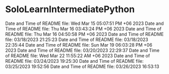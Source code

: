 # SoloLearnIntermediatePython
Date and Time of README file: Wed Mar 15 05:07:51 PM +06 2023
Date and Time of README file: Thu Mar 16 03:43:24 PM +06 2023
Date and Time of README file: Thu Mar 16 04:50:58 PM +06 2023
D a t e   a n d   T i m e   o f   R E A D M E   f i l e :   0 3 / 1 8 / 2 0 2 3   2 1 : 2 5 : 2 3  
 D a t e   a n d   T i m e   o f   R E A D M E   f i l e :   0 3 / 1 8 / 2 0 2 3   2 2 : 3 5 : 4 4  
 Date and Time of README file: Sun Mar 19 06:03:28 PM +06 2023
D a t e   a n d   T i m e   o f   R E A D M E   f i l e :   0 3 / 2 0 / 2 0 2 3   2 2 : 2 9 : 3 7  
 Date and Time of README file: Wed Mar 22 11:55:22 AM +06 2023
D a t e   a n d   T i m e   o f   R E A D M E   f i l e :   0 3 / 2 4 / 2 0 2 3   1 9 : 2 5 : 3 0  
 D a t e   a n d   T i m e   o f   R E A D M E   f i l e :   0 3 / 2 5 / 2 0 2 3   1 9 : 5 2 : 5 6  
 D a t e   a n d   T i m e   o f   R E A D M E   f i l e :   0 3 / 2 6 / 2 0 2 3   1 6 : 5 3 : 1 3  
 